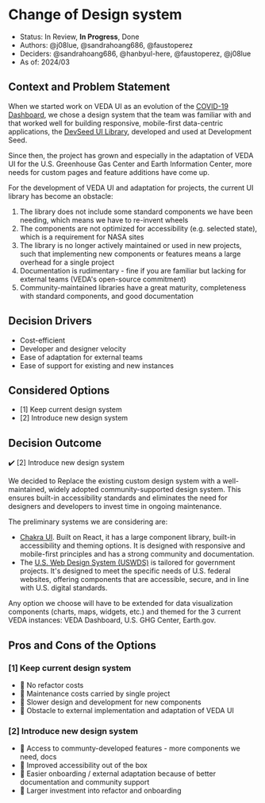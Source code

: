 # Change of Design system

* Status: In Review, **In Progress**, Done
* Authors: @j08lue, @sandrahoang686, @faustoperez
* Deciders: @sandrahoang686, @hanbyul-here, @faustoperez, @j08lue
* As of: 2024/03

## Context and Problem Statement

When we started work on VEDA UI as an evolution of the [COVID-19 Dashboard](https://github.com/NASA-IMPACT/covid-dashboard), we chose a design system that the team was familiar with and that worked well for building responsive, mobile-first data-centric applications, the [DevSeed UI Library](https://github.com/developmentseed/ui-library-seed), developed and used at Development Seed.

Since then, the project has grown and especially in the adaptation of VEDA UI for the U.S. Greenhouse Gas Center and Earth Information Center, more needs for custom pages and feature additions have come up.

For the development of VEDA UI and adaptation for projects, the current UI library has become an obstacle:
1. The library does not include some standard components we have been needing, which means we have to re-invent wheels
1. The components are not optimized for accessibility (e.g. selected state), which is a requirement for NASA sites
1. The library is no longer actively maintained or used in new projects, such that implementing new components or features means a large overhead for a single project
1. Documentation is rudimentary - fine if you are familiar but lacking for external teams (VEDA's open-source commitment)
1. Community-maintained libraries have a great maturity, completeness with standard components, and good documentation


## Decision Drivers

- Cost-efficient
- Developer and designer velocity
- Ease of adaptation for external teams
- Ease of support for existing and new instances


## Considered Options

- [1] Keep current design system
- [2] Introduce new design system


## Decision Outcome

✔️ [2] Introduce new design system

We decided to Replace the existing custom design system with a well-maintained, widely adopted community-supported design system. This ensures built-in accessibility standards and eliminates the need for designers and developers to invest time in ongoing maintenance.

The preliminary systems we are considering are:
  * [Chakra UI](https://chakra-ui.com/). Built on React, it has a large component library, built-in accessibility and theming options. It is designed with responsive and mobile-first principles and has a strong community and documentation.
  * The [U.S. Web Design System (USWDS)](https://github.com/uswds/uswds) is tailored for government projects. It's designed to meet the specific needs of U.S. federal websites, offering components that are accessible, secure, and in line with U.S. digital standards.

Any option we choose will have to be extended for data visualization components (charts, maps, widgets, etc.) and themed for the 3 current VEDA instances: VEDA Dashboard, U.S. GHG Center, Earth.gov.


## Pros and Cons of the Options

### [1] Keep current design system
- 💚 No refactor costs
- 🚩 Maintenance costs carried by single project
- 🚩 Slower design and development for new components
- 🚩 Obstacle to external implementation and adaptation of VEDA UI

### [2] Introduce new design system
- 💚 Access to communty-developed features - more components we need, docs
- 💚 Improved accessibility out of the box
- 💚 Easier onboarding / external adaptation because of better documentation and community support
- 🚩 Larger investment into refactor and onboarding